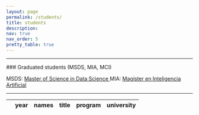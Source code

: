 ```yaml
---
layout: page
permalink: /students/
title: students
description: 
nav: true
nav_order: 5
pretty_table: true
---
```


<hr>
### Graduated students (MSDS, MIA, MCI)

MSDS: <a href="https://www.uai.cl/master-of-science/master-of-science-in-data-science/"> Master of Science in Data Science </a>
MIA: <a href="https://ingenieria.uai.cl/magister/magister-en-inteligencia-artificial/">Magíster en Inteligencia Artificial</a>

<hr>

<table
  data-click-to-select="true"
  data-height="760"
  data-pagination="true"
  data-search="true"
  data-toggle="table"
  data-url="{{ '/assets/json/table_graduated.json' | relative_url }}"
>
  <thead>
    <tr>
      <th data-checkbox="false"></th>
      <th data-field="year" data-halign="left" data-align="center" data-sortable="true">year</th>
      <th data-field="names" data-halign="center" data-align="right" data-sortable="false">names</th>
      <th data-field="title" data-halign="right" data-align="left" data-sortable="false">title</th>
      <th data-field="program" data-halign="right" data-align="left" data-sortable="false">program</th>
      <th data-field="university" data-halign="right" data-align="left" data-sortable="false">university</th>
    </tr>
  </thead>
</table>